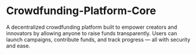# Crowdfunding-Platform-Core
A decentralized crowdfunding platform built to empower creators and innovators by allowing anyone to raise funds transparently. Users can launch campaigns, contribute funds, and track progress — all with security and ease.

